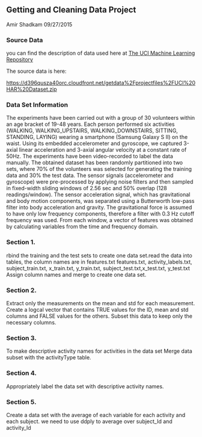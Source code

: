 ## Getting and Cleaning Data Project
Amir Shadkam
09/27/2015

### Source Data
you can find the description of data used here at [The UCI Machine Learning Repository](http://archive.ics.uci.edu/ml/datasets/Human+Activity+Recognition+Using+Smartphones)

The source data is here:

https://d396qusza40orc.cloudfront.net/getdata%2Fprojectfiles%2FUCI%20HAR%20Dataset.zip

### Data Set Information
The experiments have been carried out with a group of 30 volunteers within an age bracket of 19-48 years. 
Each person performed six activities (WALKING, WALKING_UPSTAIRS, WALKING_DOWNSTAIRS, SITTING, STANDING, LAYING)
wearing a smartphone (Samsung Galaxy S II) on the waist. Using its embedded accelerometer and gyroscope, 
we captured 3-axial linear acceleration and 3-axial angular velocity at a constant rate of 50Hz. 
The experiments have been video-recorded to label the data manually. 
The obtained dataset has been randomly partitioned into two sets, 
where 70% of the volunteers was selected for generating the training data and 30% the test data. 
The sensor signals (accelerometer and gyroscope) were pre-processed by applying noise filters and then sampled in fixed-width sliding windows of 2.56 sec and 50% overlap (128 readings/window). 
The sensor acceleration signal, which has gravitational and body motion components, was separated using a Butterworth low-pass filter into body acceleration and gravity. 
The gravitational force is assumed to have only low frequency components, therefore a filter with 0.3 Hz cutoff frequency was used. From each window,
a vector of features was obtained by calculating variables from the time and frequency domain.


### Section 1. 
rbind the training and the test sets to create one data set.read the data into tables, the column names are in features.txt
features.txt, activity_labels.txt, subject_train.txt, x_train.txt, y_train.txt, subject_test.txt,x_test.txt, y_test.txt
Assign column names and merge to create one data set.

### Section 2. 
Extract only the measurements on the mean and std for each measurement. 
Create a logcal vector that contains TRUE values for the ID, mean and std columns and FALSE values for the others.
Subset this data to keep only the necessary columns.

### Section 3. 
To make descriptive activity names for activities in the data set
Merge data subset with the activityType table. 

### Section 4. 
Appropriately label the data set with descriptive activity names.

### Section 5. 
Create a data set with the average of each variable for each activity and each subject. 
we need to use ddply to average over subject_Id and activity_Id
